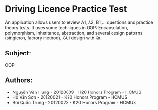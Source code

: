 # Driving Licence Practice Test

An application allows users to review A1, A2, B1,... questions and practice theory tests. It uses some techniques in OOP: Encapsulation, polymorphism, inheritance, abstraction, and several design patterns (singleton, factory method), GUI design with Qt.

## Subject: 

OOP

## Authors: 

- Nguyễn Văn Hưng - 20120009 - K20 Honors Program - HCMUS
- Hồ Văn Sơn - 20120021 - K20 Honors Program - HCMUS
- Bùi Quốc Trung - 20120023 - K20 Honors Program - HCMUS
